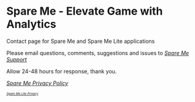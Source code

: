 # Spare Me - Elevate Game with Analytics

Contact page for Spare Me and Spare Me Lite applications

Please email questions, comments, suggestions and issues to <a href="mailto:SpareMeService@gmail.com"><i>Spare Me Support</i></a>

Allow 24-48 hours for response, thank you.

<a href="https://tsass123.github.io/spareme/smprivacy.html"><i>Spare Me Privacy Policy</i></a>

<a href="https://tsass123.github.io/spareme/privacy.html"><i style="font-size:8">Spare Me Lite Privacy</i></a>

